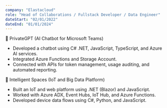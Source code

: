 ```yaml
---
company: "Elastacloud"
role: "Head of Collaborations / Fullstack Developer / Data Engineer"
dateStart: "02/01/2022"
dateEnd: "01/01/2024"
---
```


🔹 PrivateGPT (AI Chatbot for Microsoft Teams)
- Developed a chatbot using C# .NET, JavaScript, TypeScript, and Azure AI services.
- Integrated Azure Functions and Storage Account.
- Connected with APIs for token management, usage auditing, and automated reporting.

🔹 Intelligent Spaces (IoT and Big Data Platform)
- Built an IoT and web platform using .NET (Blazor) and JavaScript.
- Worked with Azure ADX, Event Hubs, IoT Hub, and Azure Functions.
- Developed device data flows using C#, Python, and JavaScript.